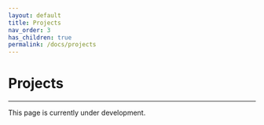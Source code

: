 ```yaml
---
layout: default
title: Projects
nav_order: 3
has_children: true
permalink: /docs/projects
---
```


# Projects

---

This page is currently under development.


